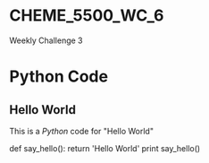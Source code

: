 # CHEME_5500_WC_6
Weekly Challenge 3

# Python Code
## Hello World
This is a _Python_ code for "Hello World"

def say_hello(): 
return 'Hello World'
print say_hello()
